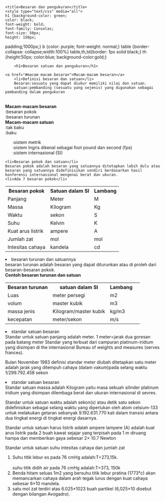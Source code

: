 <!DOCTYPE HTML>
<html>
<head>
	<meta http-equiv="content-type" content="text/html; charset=utf-8" />

	<title>Besaran dan pengukuran</title>
	<style type="text/css" media="all">
	h1 {background-color: green;	
	color: black;
	font-weight: bold;
	font-family: Consolas;
	font-size: 50px;
	height: 150px;
   padding;1000px;}
   b {color: purple;
   font-weight: normal;}
   table {border-collapse: collapse;width:100%}
   table,th,td{border: 1px solid black;}
   th {height:50px;
        color:blue;
         background-color:gold;}
	</style>
<body>
	
		<h1>Besaran satuan dan pengukuran</h1>
	
	<a href="#macam macam besaran">Macam-macam besaran</a>
		<li>Definisi besaran dan satuan</li>
		Besaran:sesuatu yang dapat diukur memiliki nilai dan satuan. 
		satuan:pembanding (sesuatu yang sejenis) yang digunakan sebagai pembanding dalam pengukuran
<br>
		<b id="macam macam besaran">Macam-macam besaran</b>
       <br>:besaran pokok
       <br>:besaran turunan<br>
    <b>Macam-macam satuan</b>
       <br>:tak baku</li>
       <br>:baku</li>
           <ul>
           	:sistem metrik<br>
           	:sistem Ingris dikenal sebagai foot pound dan second (fps) <br>
           	:sistem internasional (SI)<br>
           </ul>

  
   	<li>Besaran pokok dan satuan</li>
   	Besaran pokok adalah besaran yang satuannya ditetapkan lebih dulu atau besaran yang satuannya didefinisikan sendiri berdasarkan hasil konferensi internasional mengenai berat dan ukuran.
   	<li>Ada 7 besaran pokok</li>
   </ul>
   <table>
   <tr>
   	<th>Besaran pokok</th>
   	<th>Satuan dalam SI</th>
   	<th>Lambang</th>
   </tr>
   <tr>
   	<td>Panjang</td>
   	<td>Meter</td>
   	<td>M</td>
   </tr>
   <tr>
   	<td>Massa</td>
   	<td>Kilogram</td>
   	<td>Kg</td>
   </tr>
   <tr>
   	<td>Waktu</td>
   	<td>sekon</td>
   	<td>S</td>
   </tr>
   <tr>
   	<td>Suhu</td>
   	<td>Kelvin</td>
   	<td>K</td>
   </tr>
   <tr>
   	<td>Kuat arus listrik</td>
   	<td>ampere</td>
   	<td>A</td>
   </tr>
   <tr>
   	<td>Jumlah zat</td>
   	<td>mol</td>
   	<td>mol</td>
   </tr>
   <tr>
   	<td>Intesitas cahaya</td>
   	<td>kandela</td>
   	<td>cd</td>
   </tr>
   </table>
   <li>besaran turunan dan satuannya</li>
   besaran turunan adalah besaran yang dapat diturunkan atau di proleh dari besaran-besaran pokok.
   <br />
   <b>Contoh besaran turunan dan satuan</b>
   <table>
   	<tr>
   		<th>Besaran turunan</th>
   		<th>satuan dalam SI</th>
   		<th>Lambang</th>
   	</tr>
   	<tr>
   		<td>Luas</td>
   		<td>meter persegi</td>
   		<td>m2</td>
   	</tr>
   	<tr>
   		<td>volum</td>
   		<td>master kubik</td>
   		<td>m3</td>
   	</tr>
   	<tr>
   		<td>massa jenis</td>
   		<td>Kilogram/master kubik</td>
   		<td>kg/m3</td>
   	</tr>
   	<tr>
   		<td>kecepatan</td>
   		<td>meter/sekon</td>
   		<td>m/s</td>
   		<td></td>
   	</tr>
   </table>
   <li>standar satuan besaran</li>
   Standar untuk satuan panjang adalah meter. 1 meter=jarak dua goresan pada batang meter Standar yang terbuat dari campuran platinum-iridium yang disimpan di the internasional Bureau of weights and measures (serves frances). 
   <p>Bulan November 1983 definisi standar meter diubah ditetapkan satu meter adalah jarak yang ditempuh cahaya (dalam vakum)pada selang waktu 1/299.792.458 sekon</p>
   <li>standar satuan besaran</li>
   Standar satuan massa adalah Kilogram yaitu masa sebuah silinder platinum iridium yang disimpan dilembaga berat dan ukuran internasional di sevres. 
   
   <p>Standar untuk satuan waktu adalah sekon(s) atau detik satu sekon didefinisikan sebagai selang waktu yang diperlukan oleh atom celsium-133 untuk melakukan getaran sebanyak 9.192.631.770 kali dalam transisi antara dua tingkat energi di tingkat energi dasarnya.</p> 
   <p>Standar untuk satuan harus listrik adalah ampere lampere (A) adalah kuat arus listrik pada 2 buah kawat sejajar yang terpisah pada 1 m diruang hampa dan memberikan gaya sebesar 2× 10.7 Newton</p>
   <p>Standar untuk satuan suhu intesitas cahaya dan jumlah zat</p>
   <ol>
   	<li>Suhu titik lebur es pada 76 cmHg adalah:T=273,15k.</li>
   	<br />
   	suhu titik didih air pada 76 cmHg adalah:T=373, 150k
   	<li>Benda hitam seluas 1m2 yang bersuhu titik lebur pratina (1773°c) akan memancarkan cahaya dalam arah tegak lurus dengan kuat cahaya sebesar 6×10 mandela. </li>
   	<li>satu mol zat terdiri atas 6.025×1023 buah partikel (6,025×10 disebut dengan bilangan Avogadro).</li>
   	
   </ol>
	

		
</body>
	
</head>
</html>
